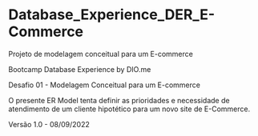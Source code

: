 # Database_Experience_DER_E-Commerce
Projeto de modelagem conceitual para um E-commerce

Bootcamp Database Experience by DIO.me

Desafio 01 - Modelagem Conceitual para um E-commerce

O presente ER Model tenta definir as prioridades e necessidade de atendimento de um cliente hipotético para um novo site de E-Commerce.

Versão 1.0 - 08/09/2022
